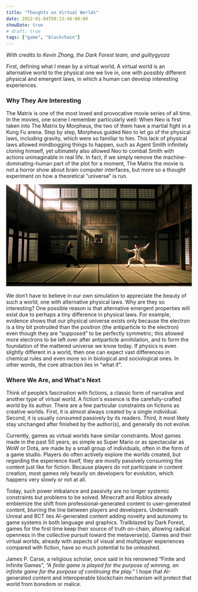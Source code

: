 ```yaml
---
title: "Thoughts on Virtual Worlds"
date: 2022-01-04T09:13:48-08:00
showDate: true
# draft: true
tags: ["game", "blockchain"]
---
```


_With credits to Kevin Zhang, the Dark Forest team, and guiltygyoza_

First, defining what I mean by a virtual world. A virtual world is an alternative world to the physical one we live in, one with possibly different physical and emergent laws, in which a human can develop interesting experiences.

### Why They Are Interesting

The Matrix is one of the most loved and provocative movie series of all time. In the movies, one scene I remember particularly well: When Neo is first taken into The Matrix by Morpheus, the two of them have a martial fight in a Kung Fu arena. Step by step, Morpheus guided Neo to let go of the physical laws, including gravity, which were so familiar to him. This lack of physical laws allowed mindbogging things to happen, such as Agent Smith infinitely cloning himself, yet ultimately also allowed Neo to combat Smith with actions unimaginable in real life. In fact, if we simply remove the machine-dominating-human part of the plot for a moment, The Matrix the movie is not a horror show about brain computer interfaces, but more so a thought experiment on how a theoretical “universe” is run.

![matrix](/matrix.jpg)

We don’t have to believe in our own simulation to appreciate the beauty of such a world, one with alternative physical laws. Why are they so interesting? One possible reason is that alternative emergent properties will exist due to perhaps a tiny difference in physical laws. For example, evidence shows that our physical universe exists only because the electron is a tiny bit protruded than the positron (the antiparticle to the electron) even though they are “supposed” to be perfectly symmetric; this allowed more electrons to be left over after antiparticle annihilation, and to form the foundation of the mattered universe we know today. If physics is even slightly different in a world, then one can expect vast differences in chemical rules and even more so in biological and sociological ones. In other words, the core attraction lies in "what if".

### Where We Are, and What's Next

Think of people’s fascination with fictions, a classic form of narrative and another type of virtual world. A fiction's essence is the carefully-crafted world by its author. There are a few particular constraints on fictions as creative worlds. First, it is almost always created by a single individual. Second, it is usually consumed passively by its readers. Third, it most likely stay unchanged after finished by the author(s), and generally do not evolve.

Currently, games as virtual worlds have similar constraints. Most games made in the past 50 years, as simple as Super Mario or as spectacular as WoW or Dota, are made by a small group of individuals, often in the form of a game studio. Players do often actively explore the worlds created, but regarding the experience itself, they are mostly passively consuming the content just like for fiction. Because players do not participate in content creation, most games rely heavily on developers for evolution, which happens very slowly or not at all.

Today, such power imbalance and passivity are no longer systemic constraints but problems to be solved. Minecraft and Roblox already emblemize the shift from professional-generated content to user-generated content, blurring the line between players and developers. Underneath Unreal and RCT lies AI-generated content adding novelty and autonomy to game systems in both language and graphics. Trailblazed by Dark Forest, games for the first time keep their source of truth on-chain, allowing radical openness in the collective pursuit toward the metaverse(s). Games and their virtual worlds, already with aspects of visual and multiplayer experiences compared with fiction, have so much potential to be unleashed.

James P. Carse, a religious scholar, once said in his renowned “Finite and Infinite Games”, _“A finite game is played for the purpose of winning, an infinite game for the purpose of continuing the play.”_ I hope that AI-generated content and interoperable blockchain mechanism will protect that world from boredom or malice.
